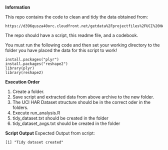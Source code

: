 **Information**

This repo contains the code to clean and tidy the data obtained from: 
```
https://d396qusza40orc.cloudfront.net/getdata%2Fprojectfiles%2FUCI%20HAR%20Dataset.zip
```

The repo should have a script, this readme file, and a codebook.  

You must run the following code and then set your working directory to the folder you have placed the data for this script to work!
```
install.packages("plyr")
install.packages("reshape2")
library(plyr)
library(reshape2)
```

**Execution Order**

1. Create a folder.
2. Save script and extracted data from above archive to the new folder.
3. The UCI HAR Dataset structure should be in the correct oder in the folders.
4. Execute run_analysis.R
5. tidy_dataset.txt should be created in the folder
6. tidy_dataset_avgs.txt should be created in the folder

**Script Output**
Expected Output from script:
```
[1] "Tidy dataset created"
```
